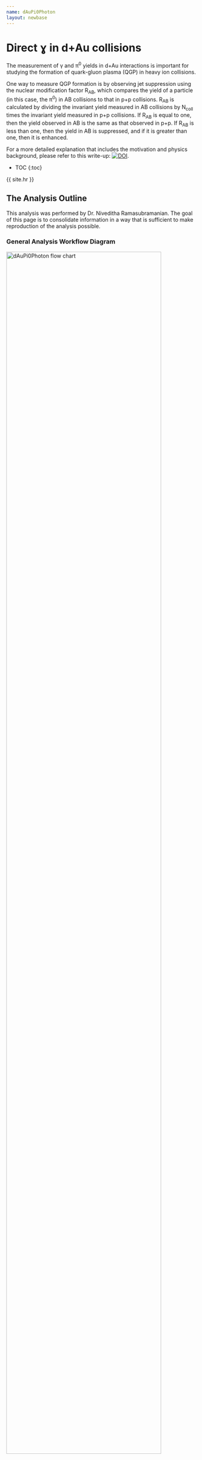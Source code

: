 ```yaml
---
name: dAuPi0Photon
layout: newbase
---
```


# Direct &#611; in d+Au collisions

The measurement of &gamma; and &pi;<sup>0</sup> yields in d+Au interactions is
important for studying the formation of quark-gluon plasma (QGP) in heavy ion
collisions.

One way to measure QGP formation is by observing jet suppression
using the nuclear modification factor R<sub>AB</sub>, which compares the yield of
a particle (in this case, the &pi;<sup>0</sup>) in AB collisions to that in p+p
collisions. R<sub>AB</sub> is calculated by dividing the invariant yield measured in
AB collisions by N<sub>coll</sub> times the invariant yield measured in p+p
collisions. If R<sub>AB</sub> is equal to one, then the yield observed in AB is the
same as that observed in p+p. If R<sub>AB</sub> is less than one, then the yield in AB
is suppressed, and if it is greater than one, then it is enhanced.

For a more detailed explanation that includes the motivation and physics
background, please refer to this write-up:
[![DOI](https://zenodo.org/badge/DOI/10.5281/zenodo.8169171.svg)](https://doi.org/10.5281/zenodo.8169171).


* TOC
{:toc}

{{ site.hr }}


## The Analysis Outline

This analysis was performed by Dr. Niveditha Ramasubramanian. The goal of this
page is to consolidate information in a way that is sufficient to make
reproduction of the analysis possible.


### General Analysis Workflow Diagram

<a href="../images/analysis/pi0analysis_general.png">
<img src="../images/analysis/pi0analysis_general.png" alt="dAuPi0Photon flow chart" width="90%"/>
</a>


### The Source Code

The code prepared for preservation can be found in the `ana-dAuPi0Photon` repository available at
[https://github.com/PhenixCollaboration/ana-dAuPi0Photon](https://github.com/PhenixCollaboration/ana-dAuPi0Photon).

The original location of the analisys code and supplementary files is in
`/gpfs/mnt/gpfs02/phenix/plhf/plhf1/nivram/` accessible from the BNL SDCC's
interactive nodes.


### Input Data

Parts of this analysis use data samples kept in the storage area intended for
long-term preservation. This is its location in the GPFS filesystem of BNL
SDCC:

```shell
/gpfs/mnt/gpfs02/phenix/data_preservation/phnxreco/emcal
```

Additional input files are stored in the [Zenodo repository](https://doi.org/10.5281/zenodo.8117401)
[![DOI](https://zenodo.org/badge/DOI/10.5281/zenodo.8117401.svg)](https://doi.org/10.5281/zenodo.8117401)


#### Calibration Dependencies

There are "DeadWarn" and "Timing" type of maps which are prerequisite of this
analysis and they are considered as a separate "prior" component. In a condensed
form, they are preserved in the folder
[https://github.com/PhenixCollaboration/ana-dAuPi0Photon/tree/main/sim_Pi0Histogram](https://github.com/PhenixCollaboration/ana-dAuPi0Photon/tree/main/sim_Pi0Histogram)
in the GitHub repository specified above.


### Running the Analysis in Container

In order to run the analysis steps preserved in this implementation, i.e. the
blue and green boxes shown on this
[flowchart](https://phenixcollaboration.github.io/web/images/analysis/pi0analysis_general.png),
one can use either `singularity` or `docker`.


#### Singularity

```
mkdir output_plots
singularity run -B $PWD/output_plots:/dAuPi0Photon/output_plots docker://registry.sdcc.bnl.gov/dap-phenix/dauphotonpi0
```


#### Docker

```
docker run -v $PWD/output_plots:/dAuPi0Photon/output_plots registry.sdcc.bnl.gov/dap-phenix/dauphotonpi0
```


#### Building the Image

If any of the files change in the analysis repository, the following commands
can be used to rebuild the image and push it to the registry:

```
cd ana-dAuPi0Photon
docker build -t registry.sdcc.bnl.gov/dap-phenix/dauphotonpi0 .
docker push registry.sdcc.bnl.gov/dap-phenix/dauphotonpi0
```


### Running the Analysis with REANA

Each step of the analysis can be executed by using the corresponding workflow
defined in the YAML files. For example, to run the code in block `N`, issue the
following command in the terminal:

```shell
reana-client run -f N_reana.yaml -w N_reana
```

The input files will start uploading to the server, and you can check the job
status by pointing your browser to `$REANA_SERVER_URL`. Once the job is
complete, you can use the `reana-client` commands to list the files in the
workspace's working directory on the server and download the output results to
your local machine.

To list the files in the workspace's working directory on the server, use the
following command:

```shell
reana-client ls -w N_reana
```

To download the output results to your local machine, use the following command:

```shell
reana-client download -w N_reana path/to/output/file.dat
```

To select a specific set of files, you can combine the above commands using
Linux piping, for instance:

```shell
reana-client ls -w N_reana | grep output_plots/txt/ | cut -d' ' -f1 | xargs reana-client download -w N_reana
```


### Confirming the Results

One can verify that the output produced is identical to the reference saved in
the repository. The following command should return no differences in the output
files:

```
git clone https://github.com/PhenixCollaboration/ana-dAuPi0Photon.git
cd ana-dAuPi0Photon
diff -r path/to/output_plots/txt output_plots_ref/txt
```


### Analysis Steps

Finally, we provide further details below for each of the analysis steps
referenced by their "block numbers" defined in the analysis workflow diagram.


#### 1a. Raw &pi;<sup>0</sup> spectrum (MB + ERT)

The analysis starts with files produced by the *Taxi* process. The ROOT macro `pi0Extraction.cc` takes the *Taxi* ROOT files as input and generates `MB` (min bias)
and `ERT` (triggered) data as output. This macro is included in a driver script `corrPi0Chain.csh`.

```shell
# condor_Pi0Extraction.cc reformatted and renamed "pi0extraction.C"
root -l -b -q 'pi0extraction.C("MB", "PbSc", 4,5)'
root -l -b -q 'pi0extraction.C("ERT", "PbSc", 4,5)'
root -l -b -q 'WGRatio.C' # Merging MV and ERT spectra of raw pi0 with normalization

# The outputs of this step are placed in the output_plots folder,
# in three subfolders pdf, root, txt
```

These commands are included in ```pi0extraction.yaml```.
Currently a folder ```output_plots``` is created with subfolders ```txt,root,pdf```,
and the folder ```txt``` contains the actual analsys data.

#### 2a. &pi;<sup>0</sup> simulation

Presented below is the core of this workflow which includes processing of
multiple input files (60 in total):

```shell
# the original code found in the Condor submission part:
root -l -b <<EOF
  .L Pi0EmbedFiles.C
   Pi0EmbedFiles t
   t.Loop()
   EOF
```

Adaptation of the _ROOT_ macro for REANA, in a separate file *pi0run.script*:

```shell
gSystem->Load("libTHmul.so");
.L Pi0EmbedFiles.C
Pi0EmbedFiles t
t.Loop()
```

In the REANA script, this is used as follows: ```cat pi0run.script | root -b```.
Note that a PHENIX-specific ROOT library ```libTHmul.so``` is loaded
in the beginning, as this is necessary for proper operation of the macro.

Please refer to the
[relevant folder](https://github.com/PhenixCollaboration/ana-dAuPi0Photon/tree/main/sim_Pi0Histogram)
in the PHENIX GitHub repository for access to the actual material.

This is the driver script ```Pi0EmbedFiles.csh```. Note that symbolic links are created
to feed successive files from a holding folder, to the _ROOT_ macro.

```shell
#!/bin/tcsh
source ./setup_env.csh

foreach i (`seq 0 1 $1`)
    ln -s gpfs/mnt/gpfs02/phenix/data_preservation/phnxreco/emcal/Pi0/test/simPi0_$i.root pi0_dAuMB.root
    echo File: $i
    ls -l pi0_dAuMB.root
    cat pi0run.script | root -b
    mv EmbedPi0dAu.root EmbedPi0dAu_$i.root
    rm pi0_dAuMB.root
end
tar -cf embedPi0dAu.tar EmbedPi0dAu_*
```

Processing of input files takes place sequentially and in this case takes a significant amount
of time compared to other steps, i.e. a feew hours.

The results of all emedding runs are bundled together in a _tar_ archive to make downloading easier. Upon
retrieval the data need to be merged using the utility ```haddPhenix``` which is done in block `3a` (see below).
Upon completion of this step the file ```embedPi0dAu.tar``` needs to be downloaded, and put
in the folder from where the next step is launched. An example of the cownload command, assuming the workflow
was named "embed":

```shell
reana-client download -w embed embedPi0dAu.tar
```

#### 3a. 2D response matrix of &pi;<sup>0</sup> momentum reconstruction

In this step we call a function in ROOT macro ``generationRM_Pi0.C`` that creates a set of ROOT
histograms. The histograms represent the response matrix (RM) for the &pi;<sup>0</sup> meson
production in heavy-ion collisions. The function reads an input ROOT file named ``EmbedPi0dAu.root``
and creates a new output ROOT file named ``Pion_RM.root``. The function calculates the RM by
dividing the Pt response (pTecore vs. generated Pt) for different centrality bins, particle
identification (PID), and detector sectors. The RM is stored in a 2D histogram (TH2D) with Pt bins.
The output response matrix represents the probability for a &pi;<sup>0</sup> particle with a given
generated momentum to be measured with a different momentum due to detector effects.

Tar file containing multiple ROOT files (see previous step `2a`) is uploaded as input for this step.
Abbreviated contents of driver script look as follows:

```shell
#!/bin/tcsh
source ./setup_env.csh
haddPhenix EmbedPi0dAu.root EmbedPi0dAu_*
root -l -b -q 'generationRM_Pi0.C'
```

The macro generates the file ```EmbedPi0dAu.root``` by merging inputs via ```haddPhenix```
and produces ```Pion_RM.root```. The complete description is in ```generationRM_Pi0.yaml```,
which resides with all subsidiary scripts in the folder ```generationRM```.

The workflow description is as follows:

```yaml
version: 0.0.1
inputs:
  files:
    - ./setup_env.csh
    - ./generationRM_Pi0.C
    - ./generationRM_Pi0.csh
    - ./embedPi0dAu.tar
workflow:
  type: serial
  specification:
    steps:
      - environment: 'registry.sdcc.bnl.gov/sdcc-fabric/rhic_sl7_ext:1.3'
        commands:
        - tar xvf embedPi0dAu.tar
        - chmod +x ./generationRM_Pi0.csh
        - ./generationRM_Pi0.csh > output.txt
        - ls -l >> output.txt

outputs:
  files:
    - output.txt
    - Pion_RM.root
```

The result will need to be downloaded as follows (assuming the worflow was assigned the name "gen" in REANA - can be anything):

```shell
reana-client download -w gen Pion_RM.root
```

#### 5. Corrected &pi;<sup>0</sup> spectrum

This REANA step (final in this analysis)
is accomplished with scripts and macros named ```VConvolution_Pi0*```. The file ```Pion_RM.root```
serves as input, along with text files residing in ```output_plots``` previosly produced by the macros
```pi0extraction.C``` and ```WGRatio.C```:

```shell
scaledUEB_rawPi0_ERT_PbSc_0CC88_Chi2_3Sig.txt
scaledUEB_rawPi0_MB_PbSc_0CC88_Chi2_3Sig.txt
scaledUEB_rawPi0_BBCpERT_PbSc_0CC88_Chi2_3Sig.txt
````

The core of this step looks like this:

```shell
root -l -b -q 'VConvolution_Pi0.C'
```

The REANA submission file has this content:

```yaml
version: 0.0.1
inputs:
  directories:
    - ./output_plots
  files:
    - ./inputTrialFunction_Pi0.txt
    - ./setup_env.csh
    - ./VConvolution_Pi0.C
    - ./VConvolution_Pi0.csh
    - ./Pion_RM.root
workflow:
  type: serial
  specification:
    steps:
      - environment: 'registry.sdcc.bnl.gov/sdcc-fabric/rhic_sl7_ext:1.3'
        commands:
        - chmod +x ./VConvolution_Pi0.csh
        - ls -l > output.txt
        - ./VConvolution_Pi0.csh >> output.txt
        - ls -l >> output.txt

outputs:
  files:
    - output.txt0
```

Outputs are also written in ```output_plots/txt``` and contain
```shell
scaledEB_corrPi0_BBCpERT_PbSc_0CC88_Chi2_3Sig.txt
scaledUEB_corrPi0_BBCpERT_PbSc_0CC88_Chi2_3Sig.txt
```


#### 6. Corrected &eta; spectrum

This step is implemented using two functions `getEtaSpectrum` and
`getEtaSpectrum_UEB` that process data from the input files and applies
correction factors to obtain the spectrum of eta particles in different
centrality bins.

**Inputs:**

```shell
scaledEB_corrPi0_BBCpERT_
scaledUEB_corrPi0_BBCpERT_
```

**Outputs:**

```shell
scaledEB_corrEta_BBCpERT_
scaledUEB_corrEta_BBCpERT_
```


#### 7. Decay &gamma; spectrum from &pi;<sup>0</sup>

In this, we take the corrected pion spectrum from the convoulution procedure and
then multiply it by the gamma response matrix and obtain the decay gamma
spectrum for pions. See `VconvolutionRMgamma_Pi0`.

**Inputs:**

```shell
scaledEB_corrPi0_BBCpERT_
scaledUEB_corrPi0_BBCpERT_
rawDG_Pion.root
```

**Outputs:**

```shell
scaledUEB_rawDGPi0_BBCpERT_
```


#### 8. Decay &gamma; spectrum from &eta;, &eta;', and &Omega;

In this we take the corrected pion spectrum from the convoulution procedure and
then multiply it by the gamma response matrix and obtain the decay gamma
spectrum for pions. See `VconvolutionRMgamma_Eta`.

**Inputs:**

```shell
rawDG_Eta.root
scaledEB_corrEta_BBCpERT_
scaledUEB_corrEta_BBCpERT_
```

**Outputs:**

```shell
scaledUEB_rawDGEta_BBCpERT_
withTimingDM_1p4Sig_VconRMgamma.root
```


#### 9. Total decay &gamma; spectrum from &pi;<sup>0</sup>, &eta;, &eta;', and &Omega;

`rawDG_EPP`

**Inputs:**

```shell
scaledUEB_rawDGEta_BBCpERT_
scaledUEB_rawDGPi0_BBCpERT_
```

**Outputs:**

```shell
scaledUEB_rawDGEPP_BBCpERT_
```


#### 10. Modified inclusive &gamma; spectrum

`getNewSpectrum`

**Inputs:**

```shell
landauEval.txt
scaledUEB_rawIP_BBCpERT_
```

**Outputs:**

```shell
scaledUEB_newrawIP_BBCpERT_
```


#### 11. Raw direct &gamma; spectrum

`rawDP`

**Inputs:**

```shell
scaledUEB_rawDGEPP_BBCpERT_
scaledUEB_newrawIP_BBCpERT_
```

**Outputs:**

```shell
scaledUEB_rawDP_BBCpERT_
```


#### 12. Corrected direct &gamma; spectrum

`VconvolutionRM_Photon`

**Inputs:**

```shell
AN1371_spectrumPoints.txt
Photon_RM.root
scaledUEB_rawDP_BBCpERT_
```

**Outputs:**

```shell
scaledEB_corrDP_BBCpERT_
scaledUEB_corrDP_BBCpERT_
```


#### 13. Direct &gamma; invariant yield

`Centrality_corrDP_highPt`

**Inputs:**

```shell
statErr_corrDP_BBCpERT_
```

**Outputs:**

```shell
invyield_corrDP_BBCpERT_
```


#### 14. &pi;<sup>0</sup> invariant yield

`Centrality_corrPi0_highPt`

**Inputs:**

```shell
statErr_corrPi0_BBCpERT_
```

**Outputs:**

```shell
invyield_corrPi0_BBCpERT_
```
